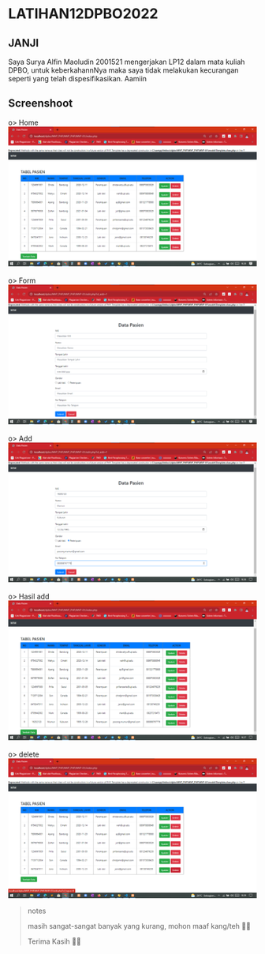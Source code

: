 # LATIHAN12DPBO2022

## JANJI
Saya Surya Alfin Maoludin 2001521 mengerjakan LP12 dalam mata kuliah DPBO, untuk keberkahannNya maka saya tidak melakukan kecurangan seperti yang telah dispesifikasikan. Aamiin

## Screenshoot
o> Home <br>
<img src="https://github.com/Alfinnnnn/LATIHAN12DPBO2022/blob/main/SS/1.png"> <br>
<br> o> Form <br>
<img src="https://github.com/Alfinnnnn/LATIHAN12DPBO2022/blob/main/SS/2%20-%20form.png"> <br>
<br> o> Add <br>
<img src="https://github.com/Alfinnnnn/LATIHAN12DPBO2022/blob/main/SS/3%20-%20add.png"> <br>
<br> o> Hasil add <br>
<img src="https://github.com/Alfinnnnn/LATIHAN12DPBO2022/blob/main/SS/4%20-%20tertambah.png"> <br>
<br> o> delete <br>
<img src="https://github.com/Alfinnnnn/LATIHAN12DPBO2022/blob/main/SS/5%20-%20delete.png"> <br>

> notes
> 
> masih sangat-sangat banyak yang kurang, mohon maaf kang/teh 🙏🏻
> 
> Terima Kasih 🙏🏻
